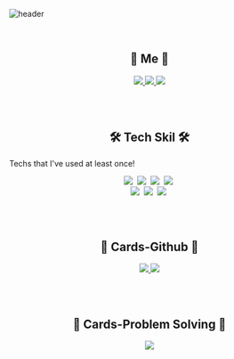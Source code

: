 
![header](https://capsule-render.vercel.app/api?type=soft&color=gradient&height=200&section=header&text=JungIn%20Yeon%20🌱&fontSize=70&fontColor=1C1C1C&animation=fadeIn&descAlign=20)


<br>
<h2 align="center">💜 Me 💜</h2>
<p align="center">
    <a href="https://eboong.tistory.com/">
        <img src="http://img.shields.io/badge/-Tech%20blog-black?style=flat-square&logo=github"/>
    </a>
    <a href="https://www.linkedin.com/in/%EC%A0%95%EC%9D%B8-%EC%97%B0-093682204/">
        <img src="https://img.shields.io/badge/-LinkedIn-blue?style=flat-square&logo=Linkedin&logoColor=white"/>
    </a>
    <a href="mailto:0206dus@gmail.com">
        <img src="https://img.shields.io/badge/Gmail-d14836?style=flat-square&logo=Gmail&logoColor=white"/>
    </a>
</p>
<br>  
 
<br>
<h2 align="center">🛠 Tech Skil 🛠</h2>
Techs that I've used at least once!
<p align="center">
  <img src="https://img.shields.io/badge/Python-3766AB?style=flat-square&logo=Python&logoColor=white"/></a>&nbsp 
  <img src="https://img.shields.io/badge/Java-007396?style=flat-square&logo=Java&logoColor=white"/></a>&nbsp 
  <img src="https://img.shields.io/badge/C++-00599C?style=flat-square&logo=C%2B%2B&logoColor=white"/></a>&nbsp 
  <img src="https://img.shields.io/badge/C-A8B9CC?style=flat-square&logo=C&logoColor=white"/></a>&nbsp 
  <br>
  <img src="https://img.shields.io/badge/Javascript-ffb13b?style=flat-square&logo=javascript&logoColor=white"/></a>&nbsp 
  <img src="https://img.shields.io/badge/css-1572B6?style=flat-square&logo=css3&logoColor=white"/></a>&nbsp 
  <img src="https://img.shields.io/badge/Mysql-E6B91E?style=flat-square&logo=MySql&logoColor=white"/></a>&nbsp 
</p>
<br>

<br>
<h2 align="center">📍 Cards-Github 📍</h2>
<p align="center">
    <a href="https://github.com/yeonjungin/">
        <img src="https://github-readme-stats.vercel.app/api?username=yeonjungin&theme=radical"/>
    </a>
    <a href="https://github.com/yeonjungin/">
        <img src="https://github-readme-stats.vercel.app/api/top-langs/?username=yeonjungin&layout=compact&theme=radical"/>
    </a>
</p>
<br>


<br>
<h2 align="center">📍 Cards-Problem Solving 📍</h2>
<p align="center">
    <a href="https://solved.ac/dswjddls/">
        <img src="http://mazassumnida.wtf/api/v2/generate_badge?boj=dswjddls"/>
    </a>
</p>
<br>
